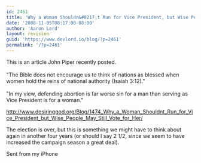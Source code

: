 ```yaml
---
id: 2461
title: 'Why a Woman Shouldn&#8217;t Run for Vice President, but Wise People May Still Vote for Her'
date: '2008-11-05T08:17:00-08:00'
author: 'Aaron Lord'
layout: revision
guid: 'https://www.devlord.io/blog/?p=2461'
permalink: '/?p=2461'
---
```


<div>This is an article John Piper recently posted.<br /></div><div><br /></div>"The Bible does not encourage us to think of nations as blessed when women hold the reins of national authority (Isaiah 3:12)."<div><br /></div><div>"In my view, defending abortion is far worse sin for a man than serving as Vice President is for a woman."<p><a href="http://www.desiringgod.org/Blog/1474_Why_a_Woman_Shouldnt_Run_for_Vice_President_but_Wise_People_May_Still_Vote_for_Her/">http://www.desiringgod.org/Blog/1474_Why_a_Woman_Shouldnt_Run_for_Vice_President_but_Wise_People_May_Still_Vote_for_Her/</a></p><p>The election is over, but this is something we might have to think about again in another four years (or should I say 2 1/2, since we seem to have increased the campaign season a great deal).</p><p>Sent from my iPhone</p></div><div class="blogger-post-footer"></div>